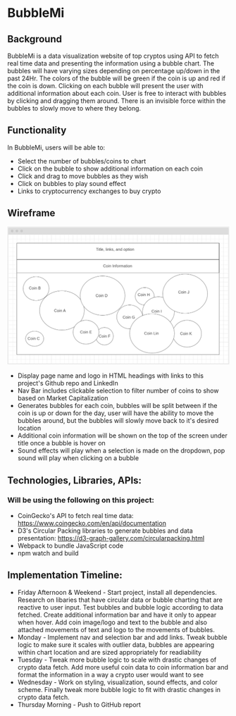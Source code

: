 # BubbleMi

## Background

BubbleMi is a data visualization website of top cryptos using API to fetch real time data and presenting the information using a bubble chart.  The bubbles will have varying sizes depending on percentage up/down in the past 24Hr.  The colors of the bubble will be green if the coin is up and red if the coin is down.  Clicking on each bubble will present the user with additional information about each coin.  User is free to interact with bubbles by clicking and dragging them around.  There is an invisible force within the bubbles to slowly move to where they belong.   

## Functionality

In BubbleMi, users will be able to:

* Select the number of bubbles/coins to chart
* Click on the bubble to show additional information on each coin
* Click and drag to move bubbles as they wish
* Click on bubbles to play sound effect
* Links to cryptocurrency exchanges to buy crypto

## Wireframe

![Wireframe](./assets/wireframe1.png)

* Display page name and logo in HTML headings with links to this project's Github repo and LinkedIn
* Nav Bar includes clickable selection to filter number of coins to show based on Market Capitalization
* Generates bubbles for each coin, bubbles will be split between if the coin is up or down for the day, user will have the ability to move the bubbles around, but the bubbles will slowly move back to it's desired location
* Additional coin information will be shown on the top of the screen under title once a bubble is hover on
* Sound effects will play when a selection is made on the dropdown, pop sound will play when clicking on a bubble

## Technologies, Libraries, APIs:
### Will be using the following on this project: 
* CoinGecko's API to fetch real time data: https://www.coingecko.com/en/api/documentation
* D3's Circular Packing libraries to generate bubbles and data presentation: https://d3-graph-gallery.com/circularpacking.html
* Webpack to bundle JavaScript code
* npm watch and build

## Implementation Timeline: 

* Friday Afternoon & Weekend - Start project, install all dependencies.  Research on libaries that have circular data or bubble charting that are reactive to user input.  Test bubbles and bubble logic according to data fetched.  Create additional information bar and have it only to appear when hover.  Add coin image/logo and text to the bubble and also attached movements of text and logo to the movements of bubbles.  
* Monday - Implement nav and selection bar and add links.  Tweak bubble logic to make sure it scales with outlier data, bubbles are appearing within chart location and are sized appropriately for readiability   
* Tuesday - Tweak more bubble logic to scale with drastic changes of crypto data fetch.  Add more useful coin data to coin information bar and format the information in a way a crypto user would want to see
* Wednesday - Work on styling, visualization, sound effects, and color scheme.  Finally tweak more bubble logic to fit with drastic changes in crypto data fetch.
* Thursday Morning - Push to GitHub report

